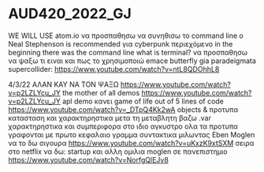 # AUD420_2022_GJ
WE WILL USE atom.io
να προσπαθησω να συνηθισω το command line 
o Neal Stephenson is recommended για cyberpunk περιεχόμενο
in the beginning there was the command line
what is terminal? να προσπαθησω να ψαξω τι ειναι και πως το χρησιμοποιώ
emace butterfly
gia paradeigmata supercollider: https://www.youtube.com/watch?v=ntL8QDOhhL8

4/3/22
ΑΛΑΝ ΚAY ΝΑ ΤΟΝ ΨΑΞΩ https://www.youtube.com/watch?v=p2LZLYcu_JY
the mother of all demos https://www.youtube.com/watch?v=p2LZLYcu_JY
apl demo κανει game of life out of 5 lines of code https://www.youtube.com/watch?v=_DTpQ4Kk2wA
objects & προτυπα
κατασταση και χαρακτηρηστικα
μετα τη μεταβλητη βαζω .var
χαρακτηρηστικα και συμπεριφορα στο ιδιο αγκυστρο
ολα τα προτυπα γραφονται με πρωτο κεφαλαιο γραμμα συντακτικα μιλωντας 
Eben Moglen να το δω σιγουρα https://www.youtube.com/watch?v=uKxzK9xtSXM
σειρα στο netflix να δω: startup
και αλλη ομιλια moglen σε πανεπιστημιο https://www.youtube.com/watch?v=NorfgQlEJv8
